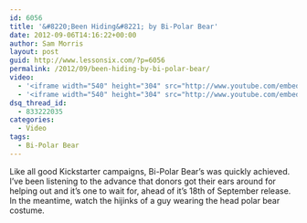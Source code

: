 ```yaml
---
id: 6056
title: '&#8220;Been Hiding&#8221; by Bi-Polar Bear'
date: 2012-09-06T14:16:22+00:00
author: Sam Morris
layout: post
guid: http://www.lessonsix.com/?p=6056
permalink: /2012/09/been-hiding-by-bi-polar-bear/
video:
  - '<iframe width="540" height="304" src="http://www.youtube.com/embed/-rFEYGtlHZU" frameborder="0" allowfullscreen></iframe>'
  - '<iframe width="540" height="304" src="http://www.youtube.com/embed/-rFEYGtlHZU" frameborder="0" allowfullscreen></iframe>'
dsq_thread_id:
  - 833222035
categories:
  - Video
tags:
  - Bi-Polar Bear
---
```

Like all good Kickstarter campaigns, Bi-Polar Bear&#8217;s was quickly achieved. I&#8217;ve been listening to the advance that donors got their ears around for helping out and it&#8217;s one to wait for, ahead of it&#8217;s 18th of September release. In the meantime, watch the hijinks of a guy wearing the head polar bear costume.